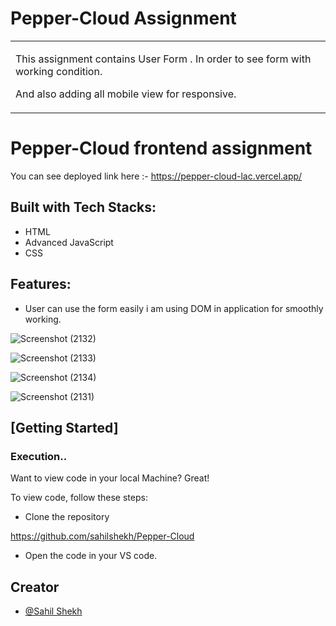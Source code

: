 # Pepper-Cloud Assignment
<table>
<tr>
<td>

 This assignment contains User Form . In order to see form with working condition.

 And also adding all mobile view for responsive.
  
</td>
</tr>
</table>

# Pepper-Cloud frontend assignment

You can see deployed link here :- https://pepper-cloud-lac.vercel.app/

## Built with Tech Stacks:

- HTML
- Advanced JavaScript
- CSS


## Features:

- User can use the form easily i am using DOM in application for smoothly working.

![Screenshot (2132)](https://user-images.githubusercontent.com/95908470/183346935-f1c7a2fe-4df9-493f-b7bb-0cd50a3ffe42.png)

![Screenshot (2133)](https://user-images.githubusercontent.com/95908470/183347609-0213d56e-3ae6-4c60-a8b3-8500cb12176d.png)

![Screenshot (2134)](https://user-images.githubusercontent.com/95908470/183347770-ae4e17e7-6fe0-46ae-b257-5aebd75d7f3d.png)

![Screenshot (2131)](https://user-images.githubusercontent.com/95908470/183346841-a3f445e2-c179-4201-8091-8de5add9d4e2.png)

## [Getting Started]

### Execution..

Want to view code in your local Machine? Great!

To view code, follow these steps:

-  Clone the repository
    
  https://github.com/sahilshekh/Pepper-Cloud
  
- Open the code in your VS code.



## Creator

- [@Sahil Shekh]()
